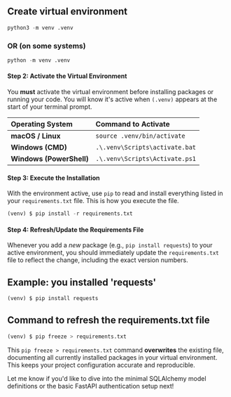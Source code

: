 ## Create virtual environment

```python
python3 -m venv .venv
```

### OR (on some systems)

```python
python -m venv .venv
```

#### Step 2: Activate the Virtual Environment

You **must** activate the virtual environment before installing packages or running your code. You will know it's active when `(.venv)` appears at the start of your terminal prompt.

| Operating System         | Command to Activate            |
| :----------------------- | :----------------------------- |
| **macOS / Linux**        | `source .venv/bin/activate`    |
| **Windows (CMD)**        | `.\.venv\Scripts\activate.bat` |
| **Windows (PowerShell)** | `.\.venv\Scripts\Activate.ps1` |

#### Step 3: Execute the Installation

With the environment active, use `pip` to read and install everything listed in your `requirements.txt` file. This is how you execute the file.

```python
(venv) $ pip install -r requirements.txt
```

#### Step 4: Refresh/Update the Requirements File

Whenever you add a _new_ package (e.g., `pip install requests`) to your active environment, you should immediately update the `requirements.txt` file to reflect the change, including the exact version numbers.

## Example: you installed 'requests'

```python
(venv) $ pip install requests
```

## Command to refresh the requirements.txt file

```python
(venv) $ pip freeze > requirements.txt
```

This `pip freeze > requirements.txt` command **overwrites** the existing file, documenting all currently installed packages in your virtual environment. This keeps your project configuration accurate and reproducible.

Let me know if you'd like to dive into the minimal SQLAlchemy model definitions or the basic FastAPI authentication setup next!
